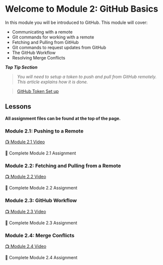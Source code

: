 # Welcome to Module 2: GitHub Basics

In this module you will be introduced to GitHub. This module will cover:

* Communicating with a remote
* Git commands for working with a remote
* Fetching and Pulling from GitHub
* Git commands to request updates from GitHub
* The GitHub Workflow
* Resolving Merge Conflicts

***Top Tip Section***

>*You will need to setup a token to push and pull from GitHub remotely.*
>*This article explains how it is done.*

>[GitHub Token Set up](https://ginnyfahs.medium.com/github-error-authentication-failed-from-command-line-3a545bfd0ca8)

## Lessons

**All assignment files can be found at the top of the page.**

### Module 2.1: Pushing to a Remote

[:tv: Module 2.1 Video](https://youtu.be/R2bLo-KiYlU)

:notebook: Complete Module 2.1 Assignment


### Module 2.2: Fetching and Pulling from a Remote

[:tv: Module 2.2 Video](https://youtu.be/gNaCC_8B1k0)

:notebook: Complete Module 2.2 Assignment

### Module 2.3: GitHub Workflow

[:tv: Module 2.3 Video](https://youtu.be/SoaAoATcUxU)

:notebook: Complete Module 2.3 Assignment

### Module 2.4: Merge Conflicts

[:tv: Module 2.4 Video](https://youtu.be/c1210JclnPw)

:notebook: Complete Module 2.4 Assignment
